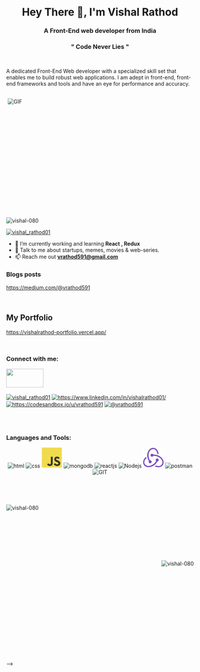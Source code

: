 <!-- https://github.com/SoumyashreeBehera# -->

<h1 align="center">Hey There 👋, I'm Vishal Rathod</h1>
<h3 align="center">A Front-End web developer from India</h3>
<h3 align="center">" Code Never Lies "</h3>
<br/>
<p text-align="center"> A dedicated Front-End Web developer with a specialized skill set
    that enables me to build robust web applications. I am adept in
    front-end, front-end frameworks and tools and have an eye for performance and
    accuracy.
</p>
<br/>

<img align="right" alt="GIF" src="https://github.com/abhisheknaiidu/abhisheknaiidu/blob/master/code.gif?raw=true" width="500" height="320" /> 

<p align="left"> <img src="https://komarev.com/ghpvc/?username=vishal-080&label=Profile%20views&color=0e75b6&style=flat" alt="vishal-080" /> </p>

<p align="left"> <a href="https://twitter.com/vishal_rathod01" target="blank"><img src="https://img.shields.io/twitter/follow/vishal_rathod01?logo=twitter&style=for-the-badge" alt="vishal_rathod01" /></a> </p>

- 🌱 I’m currently working and learning **React , Redux**
- 💬 Talk to me about startups, memes, movies & web-series.
- 📫 Reach me out **vrathod591@gmail.com**

### Blogs posts
<!-- BLOG-POST-LIST:START -->
https://medium.com/@vrathod591
<!-- BLOG-POST-LIST:END -->

<br />

## My Portfolio 
https://vishalrathod-portfolio.vercel.app/

<br />
<h3 align="left">Connect with me:</h3>
<img src='https://raw.githubusercontent.com/ShahriarShafin/ShahriarShafin/main/Assets/handshake.gif' width="100px" height="50px">
<p align="left">
<a href="https://twitter.com/vishal_rathod01" target="blank"><img align="center" src="https://raw.githubusercontent.com/rahuldkjain/github-profile-readme-generator/master/src/images/icons/Social/twitter.svg" alt="vishal_rathod01" height="30" width="40" /></a>
<a href="https://www.linkedin.com/in/vishalrathod01/" target="blank"><img align="center" src="https://raw.githubusercontent.com/rahuldkjain/github-profile-readme-generator/master/src/images/icons/Social/linked-in-alt.svg" alt="https://www.linkedin.com/in/vishalrathod01/" height="30" width="40" /></a>
<a href="https://codesandbox.io/u/vrathod591" target="blank"><img align="center" src="https://raw.githubusercontent.com/rahuldkjain/github-profile-readme-generator/master/src/images/icons/Social/codesandbox.svg" alt="https://codesandbox.io/u/vrathod591" height="30" width="40" /></a>
<a href="https://medium.com/@vrathod591" target="blank"><img align="center" src="https://raw.githubusercontent.com/rahuldkjain/github-profile-readme-generator/master/src/images/icons/Social/medium.svg" alt="@vrathod591" height="30" width="40" /></a>
</p>
<br/>
<br/>
<span><h3 align="left">Languages and Tools:</h3><p align="center">
      <img src="https://www.vectorlogo.zone/logos/w3_html5/w3_html5-icon.svg" alt="html" width="55" height="55"/>
      <img src="https://www.vectorlogo.zone/logos/w3_css/w3_css-icon.svg" alt="css" width="55" height="55"/>
      <img src="https://raw.githubusercontent.com/devicons/devicon/master/icons/javascript/javascript-original.svg" alt="javascript" width="55" height="55"/>
      <img src="https://www.vectorlogo.zone/logos/mongodb/mongodb-icon.svg" alt="mongodb" width="45" height="55"/>
      <img src="https://www.vectorlogo.zone/logos/reactjs/reactjs-icon.svg" alt="reactjs" width="55" height="55"/>
      <img src="https://www.vectorlogo.zone/logos/nodejs/nodejs-icon.svg" alt="Nodejs" width="55" height="55"/>
      <img src="https://raw.githubusercontent.com/devicons/devicon/master/icons/redux/redux-original.svg" alt="redux" width="55" height="55"/>
      <img src="https://www.vectorlogo.zone/logos/getpostman/getpostman-icon.svg" alt="postman" width="55" height="55"/>
      <img src="https://www.vectorlogo.zone/logos/git-scm/git-scm-icon.svg" alt="GIT" width="55" height="55" marginleft="15"/>
</p></span>
<br/>
<br/>
<br/>
<p><img align="left" src="https://github-readme-stats.vercel.app/api/top-langs?username=vishal-080&show_icons=true&locale=en&layout=compact&title_color=ffc857&icon_color=8ac926&text_color=daf7dc&bg_color=151515" alt="vishal-080" /></p>
<br/>
<br/>
<br/>
<br/>
<br/>
<br/>
<br/>
<br/>
<p>&nbsp;<img align="right" src="https://github-readme-stats.vercel.app/api?username=vishal-080&show_icons=true&locale=en&text_color=daf7dc&bg_color=151515&hide=css,html,php" alt="vishal-080" /></p>
<br/>
<br/>
<br/>
<br/>
<!-- <br/>
<br/>
<br/>
<br/>
<br/>
<!-- <p><img align="left" src="https://github-readme-streak-stats.herokuapp.com/?user=vishal-080&theme=dark" alt="vishal-080" /></p>
<br/> -->
<br/>
<br/>
<br/>
<br/>
<br/>
<br/>
<br/>
<br/>
<br/>
<br/> -->
<!-- <a href="https://github.com/vishal-080/github-readme-activity-graph"><img alt="Vishal Rathod's Activity Graph" src="https://activity-graph.herokuapp.com/graph?username=vishal-080&bg_color=151515&color=daf7dc&line=ffc857&point=FFFFFF&hide_border=true" /></a> -->


